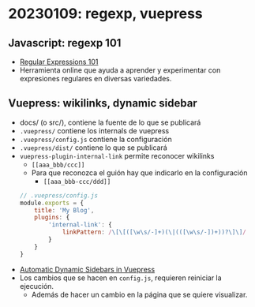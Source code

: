 # 20230109: regexp, vuepress

## Javascript: regexp 101
- [Regular Expressions 101](https://regex101.com/)
- Herramienta online que ayuda a aprender y experimentar con expresiones regulares en diversas variedades.

## Vuepress: wikilinks, dynamic sidebar
- docs/  (o src/), contiene la fuente de lo que se publicará
- `.vuepress/` contiene los internals de vuepress
- `.vuepress/config.js` contiene la configuración
- `.vuepress/dist/` contiene lo que se publicará
- `vuepress-plugin-internal-link` permite reconocer wikilinks
    - `[[aaa_bbb/ccc]]`
    - Para que reconozca el guión hay que indicarlo en la configuración
        - `[[aaa_bbb-ccc/ddd]]`
    ```js
    // .vuepress/config.js
    module.exports = {
        title: 'My Blog',
        plugins: {
            'internal-link': {
                linkPattern: /\[\[([\w\s/-]+)(\|(([\w\s/-])+))?\]\]/
            }
        }
    }
    ```
- [Automatic Dynamic Sidebars in Vuepress](https://techformist.com/automatic-dynamic-sidebar-vuepress/)
- Los cambios que se hacen en `config.js`, requieren reiniciar la ejecución.
	- Además de hacer un cambio en la página que se quiere visualizar.
